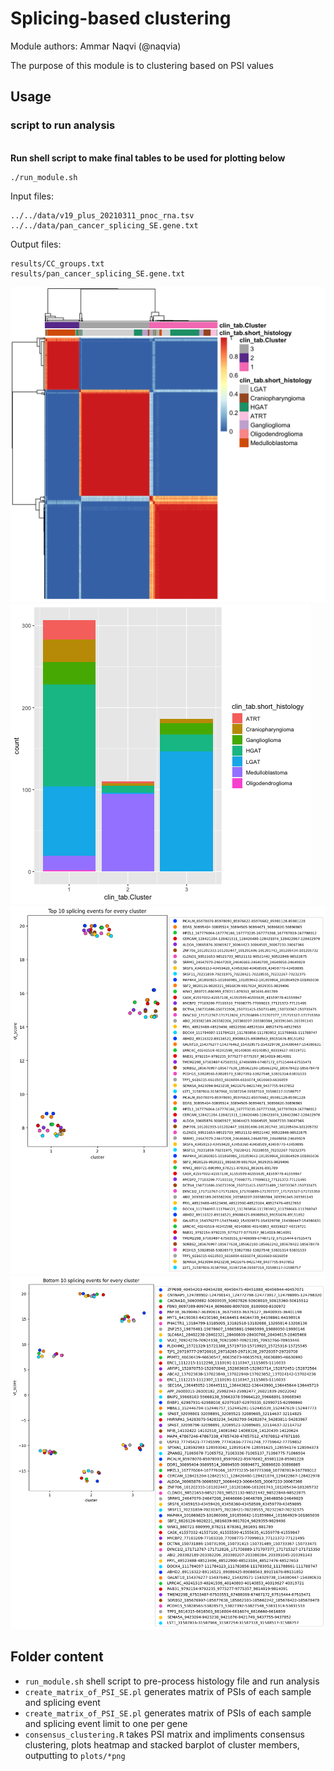 # Splicing-based clustering

Module authors: Ammar Naqvi (@naqvia)

The purpose of this module is to clustering based on PSI values

## Usage
### script to run analysis
<br>**Run shell script to make final tables to be used for plotting below**
```
./run_module.sh
```
Input files:
```
../../data/v19_plus_20210311_pnoc_rna.tsv
../../data/pan_cancer_splicing_SE.gene.txt

```

Output files:
```
results/CC_groups.txt
results/pan_cancer_splicing_SE.gene.txt
```

![](plots/CC_heatmap.png)
<br>
![](plots/stacked_barplot_clusters.v2.png)
<br>
![](plots/vtest_res._top10features.png)
<br>
![](plots/vtest_res._bottom10features.png)

## Folder content
* `run_module.sh` shell script to pre-process histology file and run analysis
* `create_matrix_of_PSI_SE.pl` generates matrix of PSIs of each sample and splicing event
* `create_matrix_of_PSI_SE.pl` generates matrix of PSIs of each sample and splicing event limit to one per gene
* `consensus_clustering.R` takes PSI matrix and impliments consensus clustering, plots heatmap and stacked barplot of cluster members, outputting to `plots/*png`
